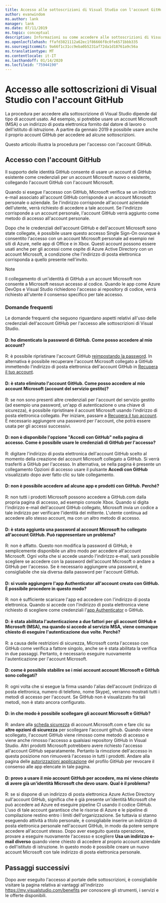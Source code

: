 ```yaml
---
title: Accesso alle sottoscrizioni di Visual Studio con l'account GitHub | Microsoft Docs
author: evanwindom
ms.author: lank
manager: lank
ms.date: 07/11/2019
ms.topic: conceptual
description: Informazioni su come accedere alle sottoscrizioni di Visual Studio con l'account GitHub.
ms.openlocfilehash: ffafd3821112a62ec1f86666f8c0fe6571bbb335
ms.sourcegitcommit: 9a66f1c31cc9eba0b5231af72da1d18761a9c56a
ms.translationtype: MT
ms.contentlocale: it-IT
ms.lasthandoff: 01/14/2020
ms.locfileid: "75944190"
---
```

# <a name="signing-in-to-visual-studio-subscriptions-with-your-github-account"></a>Accesso alle sottoscrizioni di Visual Studio con l'account GitHub 

La procedura per accedere alla sottoscrizione di Visual Studio dipende dal tipo di account usato. Ad esempio, si potrebbe usare un account Microsoft (MSA) o un indirizzo di posta elettronica fornito dal datore di lavoro o dell'istituto di istruzione. A partire da gennaio 2019 è possibile usare anche il proprio account GitHub per accedere ad alcune sottoscrizioni. 

Questo articolo illustra la procedura per l'accesso con l'account GitHub.

## <a name="signing-in-with-your-github-account"></a>Accesso con l'account GitHub

Il supporto delle identità GitHub consente di usare un account di GitHub esistente come credenziali per un account Microsoft nuovo o esistente, collegando l'account GitHub con l'account Microsoft. 

Quando si esegue l'accesso con GitHub, Microsoft verifica se un indirizzo e-mail associato all'account GitHub corrisponde a un account Microsoft personale o aziendale. Se l'indirizzo corrisponde all'account aziendale dell'utente, verrà richiesto di accedere a tale account. Se l'indirizzo corrisponde a un account personale, l'account GitHub verrà aggiunto come metodo di accesso all'account personale.

Dopo che le credenziali dell'account GitHub e dell'account Microsoft sono state collegate, è possibile usare questo accesso Single Sign-On ovunque è consentito l'accesso con un account Microsoft personale ad esempio nei siti di Azure, nelle app di Office e in Xbox. Questi account possono essere usati anche per gli accessi come ospite di Azure Active Directory con un account Microsoft, a condizione che l'indirizzo di posta elettronica corrisponda a quello presente nell'invito.

> [!NOTE]
> Il collegamento di un'identità di GitHub a un account Microsoft non consente a Microsoft nessun accesso al codice. Quando le app come Azure DevOps e Visual Studio richiedono l'accesso ai repository di codice, verrà richiesto all'utente il consenso specifico per tale accesso. 

### <a name="frequently-asked-questions"></a>Domande frequenti
Le domande frequenti che seguono riguardano aspetti relativi all'uso delle credenziali dell'account GitHub per l'accesso alle sottoscrizioni di Visual Studio.

#### <a name="q-i-forgot-my-github-password--how-can-i-access-my-account-now"></a>D: ho dimenticato la password di GitHub.  Come posso accedere al mio account?
R: è possibile ripristinare l'account GitHub [reimpostando la password](https://github.com/password_reset). In alternativa è possibile recuperare l'account Microsoft collegato a GitHub immettendo l'indirizzo di posta elettronica dell'account GitHub in [Recupera il tuo account](https://account.live.com/password/reset).

#### <a name="q-i-deleted-my-github-account--how-can-i-access-my-microsoft-account-msa-now"></a>D: è stato eliminato l'account GitHub.  Come posso accedere al mio account Microsoft (account del servizio gestito)?
R: se non sono presenti altre credenziali per l'account del servizio gestito (ad esempio una password, un'app di autenticazione o una chiave di sicurezza), è possibile ripristinare il account Microsoft usando l'indirizzo di posta elettronica collegato. Per iniziare, passare a [Recupera il tuo account](https://account.live.com/password/reset). È necessario aggiungere una password per l'account, che potrà essere usata per gli accessi successivi. 

#### <a name="q-theres-no-sign-in-with-github-option-on-the-sign-in-page--how-can-i-use-my-github-credentials-to-sign-in"></a>D: non è disponibile l'opzione "Accedi con GitHub" nella pagina di accesso.  Come è possibile usare le credenziali di GitHub per l'accesso?
R: digitare l'indirizzo di posta elettronica dell'account GitHub scelto al momento della creazione del account Microsoft collegato a GitHub. Si verrà trasferiti a GitHub per l'accesso. In alternativa, se nella pagina è presente un collegamento Opzioni di accesso usare il pulsante **Accedi con GitHub** visualizzato dopo aver fatto clic su tale collegamento. 

#### <a name="q-i-cant-sign-in-to-some-of-my-apps-and-products-with-github--why"></a>D: non è possibile accedere ad alcune app e prodotti con GitHub.  Perché?
R: non tutti i prodotti Microsoft possono accedere a GitHub.com dalla propria pagina di accesso, ad esempio console Xbox. Quando si digita l'indirizzo e-mail dell'account GitHub collegato, Microsoft invia un codice a tale indirizzo per verificare l'identità del mittente. L'utente continua ad accedere allo stesso account, ma con un altro metodo di accesso. 

#### <a name="q--ive-added-a-password-to-the-microsoft-account-i-have-linked-to-my-github-account--will-that-cause-a-problem"></a>D: è stata aggiunta una password al account Microsoft ho collegato all'account GitHub.  Può rappresentare un problema?
R: non è affatto. Questo non modifica la password di GitHub, è semplicemente disponibile un altro modo per accedere all'account Microsoft. Ogni volta che si accede usando l'indirizzo e-mail, sarà possibile scegliere se accedere con la password dell'account Microsoft o andare a GitHub per l'accesso. Se è necessario aggiungere una password, è consigliabile che sia diversa dalla password per l'account GitHub.

#### <a name="q-i-want-to-add-the-authenticator-app-to-the-account-i-created-using-github--can-i-do-that"></a>D: si vuole aggiungere l'app Authenticator all'account creato con GitHub.  È possibile procedere in questo modo?
R: non è sufficiente scaricare l'app ed accedere con l'indirizzo di posta elettronica. Quando si accede con l'indirizzo di posta elettronica viene richiesto di scegliere come credenziali l'[app Authenticator](https://www.microsoft.com/p/microsoft-authenticator/9nblgggzmcj6) o GitHub.

#### <a name="q-ive-enabled-two-factor-authentication-on-both-my-github-and-microsoft-accounts-msa-but-when-i-sign-in-to-my-msa-im-still-asked-to-authenticate-twice--why"></a>D: è stata abilitata l'autenticazione a due fattori per gli account GitHub e Microsoft (MSA), ma quando si accede al servizio MSA, viene comunque chiesto di eseguire l'autenticazione due volte.  Perché?
R: a causa delle restrizioni di sicurezza, Microsoft conta l'accesso con GitHub come verifica a fattore singolo, anche se è stata abilitata la verifica in due passaggi. Pertanto, è necessario eseguire nuovamente l'autenticazione per l'account Microsoft. 

#### <a name="q--how-can-i-tell-if-my-microsoft-account-and-github-accounts-are-linked"></a>D: come è possibile stabilire se i miei account account Microsoft e GitHub sono collegati?
R: ogni volta che si esegue la firma usando l'alias dell'account (indirizzo di posta elettronica, numero di telefono, nome Skype), verranno mostrati tutti i metodi di accesso per l'account. Se GitHub non è visualizzato fra tali metodi, non è stato ancora configurato.

#### <a name="q--how-can-i-unlink-my-microsoft-and-github-accounts"></a>D: in che modo è possibile scollegare gli account Microsoft e GitHub? 
R: andare alla [scheda sicurezza](https://account.microsoft.com/security) di account.Microsoft.com e fare clic su **altre opzioni di sicurezza** per scollegare l'account github. Quando viene scollegato, l'account GitHub viene rimosso come metodo di accesso e viene anche rimosso l'accesso a qualsiasi repository GitHub in Visual Studio. Altri prodotti Microsoft potrebbero avere richiesto l'accesso all'account GitHub separatamente. Pertanto la rimozione dell'accesso in questa posizione non rimuoverà l'accesso in tutti i prodotti. Andare alla pagina delle [autorizzazioni applicazione](https://github.com/settings/applications) del profilo GitHub per revocare il consenso alle app elencate in tale pagina.

#### <a name="q--i-try-to-use-my-github-account-to-sign-in-but-im-prompted-that-i-already-have-a-microsoft-identity-that-i-should-use-instead--whats-happening"></a>D: provo a usare il mio account GitHub per accedere, ma mi viene chiesto di avere già un'identità Microsoft che devo usare.  Qual è il problema?
R: se si dispone di un indirizzo di posta elettronica Azure Active Directory sull'account GitHub, significa che è già presente un'identità Microsoft che può accedere ad Azure ed eseguire pipeline CI usando il codice GitHub. L'uso di tale account garantisce che le risorse di Azure e le pipeline di compilazione restino entro i limiti dell'organizzazione. Se tuttavia si stanno eseguendo attività a titolo personale, è consigliabile inserire un indirizzo di posta elettronica personale nell'account GitHub, in modo da potere sempre accedere all'account stesso. Dopo aver eseguito questa operazione, provare a eseguire nuovamente l'accesso e scegliere **Usa un indirizzo e-mail diverso** quando viene chiesto di accedere al proprio account aziendale o dell'istituto di istruzione. In questo modo è possibile creare un nuovo account Microsoft con tale indirizzo di posta elettronica personale.

## <a name="next-steps"></a>Passaggi successivi
Dopo aver eseguito l'accesso al portale delle sottoscrizioni, è consigliabile visitare la pagina relativa ai vantaggi all'indirizzo https://my.visualstudio.com/benefits per conoscere gli strumenti, i servizi e le offerte disponibili.  
